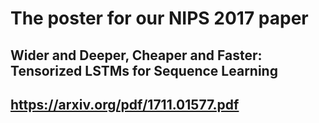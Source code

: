 # The poster for our NIPS 2017 paper

## Wider and Deeper, Cheaper and Faster: Tensorized LSTMs for Sequence Learning
## https://arxiv.org/pdf/1711.01577.pdf
